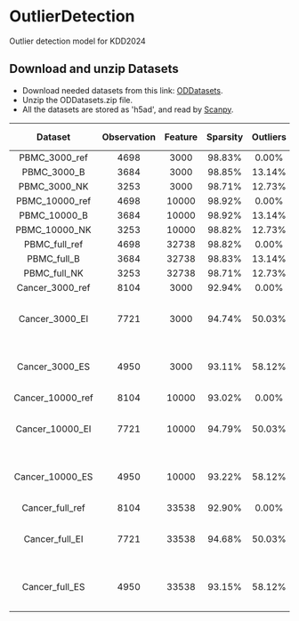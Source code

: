# OutlierDetection
Outlier detection model for KDD2024

## Download and unzip Datasets
- Download needed datasets from this link: [ODDatasets](https://drive.google.com/drive/folders/1-jHkZweZC0nJPUZcutzJqoRxL-Yvz57q?usp=drive_link).
- Unzip the ODDatasets.zip file.
- All the datasets are stored as 'h5ad', and read by [Scanpy](https://scanpy.readthedocs.io/en/stable/).
  
|Dataset|Observation|Feature|Sparsity|Outliers|Outlier Type|
|:---:|:---:|:---:|:---:|:---:|:---:|
|PBMC_3000_ref|4698|3000|98.83%|0.00%|Nan|
|PBMC_3000_B|3684|3000|98.85%|13.14%|B cells|
|PBMC_3000_NK|3253|3000|98.71%|12.73%|NK cells|
|PBMC_10000_ref|4698|10000|98.92%|0.00%|Nan|
|PBMC_10000_B|3684|10000|98.92%|13.14%|B cells|
|PBMC_10000_NK|3253|10000|98.82%|12.73%|NK cells|
|PBMC_full_ref|4698|32738|98.82%|0.00%|Nan|
|PBMC_full_B|3684|32738|98.83%|13.14%|B cells|
|PBMC_full_NK|3253|32738|98.71%|12.73%|NK cells|
|Cancer_3000_ref|8104|3000|92.94%|0.00%|Nan|
|Cancer_3000_EI|7721|3000|94.74%|50.03%|Epithelial & Immune Tumor|
|Cancer_3000_ES|4950|3000|93.11%|58.12%|Epithelial & Stromal Tumor|
|Cancer_10000_ref|8104|10000|93.02%|0.00%|Nan|
|Cancer_10000_EI|7721|10000|94.79%|50.03%|Epithelial & Immune Tumor|
|Cancer_10000_ES|4950|10000|93.22%|58.12%|Epithelial & Stromal Tumor|
|Cancer_full_ref|8104|33538|92.90%|0.00%|Nan|
|Cancer_full_EI|7721|33538|94.68%|50.03%|Epithelial & Immune Tumor|
|Cancer_full_ES|4950|33538|93.15%|58.12%|Epithelial & Stromal Tumor|
